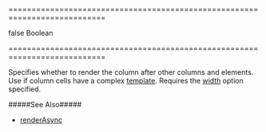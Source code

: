 ===========================================================================
<!--default-->false<!--/default-->
<!--type-->Boolean<!--/type-->
===========================================================================

<!--shortDescription-->
Specifies whether to render the column after other columns and elements. Use if column cells have a complex [template]({basewidgetpath}/Configuration/columns/#cellTemplate). Requires the [width]({basewidgetpath}/Configuration/columns/#width) option specified.
<!--/shortDescription-->

<!--fullDescription-->
#####See Also#####
- [renderAsync]({basewidgetpath}/Configuration/#renderAsync)
<!--/fullDescription-->
